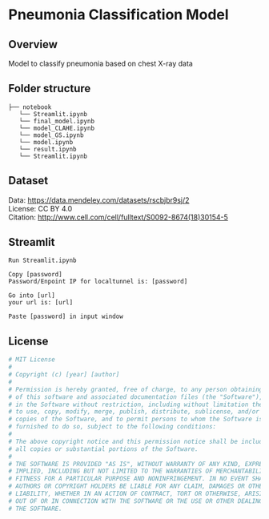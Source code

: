 # Pneumonia Classification Model

## Overview

Model to classify pneumonia based on chest X-ray data

## Folder structure

```
├── notebook
   └── Streamlit.ipynb
   └── final_model.ipynb
   └── model_CLAHE.ipynb
   └── model_GS.ipynb
   └── model.ipynb
   └── result.ipynb
   └── Streamlit.ipynb
```

## Dataset

Data: https://data.mendeley.com/datasets/rscbjbr9sj/2  
License: CC BY 4.0  
Citation: http://www.cell.com/cell/fulltext/S0092-8674(18)30154-5

## Streamlit

```
Run Streamlit.ipynb

Copy [password]
Password/Enpoint IP for localtunnel is: [password]

Go into [url]
your url is: [url]

Paste [password] in input window
```

## License

```python
# MIT License
#
# Copyright (c) [year] [author]
#
# Permission is hereby granted, free of charge, to any person obtaining a copy
# of this software and associated documentation files (the "Software"), to deal
# in the Software without restriction, including without limitation the rights
# to use, copy, modify, merge, publish, distribute, sublicense, and/or sell
# copies of the Software, and to permit persons to whom the Software is
# furnished to do so, subject to the following conditions:
#
# The above copyright notice and this permission notice shall be included in
# all copies or substantial portions of the Software.
#
# THE SOFTWARE IS PROVIDED "AS IS", WITHOUT WARRANTY OF ANY KIND, EXPRESS OR
# IMPLIED, INCLUDING BUT NOT LIMITED TO THE WARRANTIES OF MERCHANTABILITY,
# FITNESS FOR A PARTICULAR PURPOSE AND NONINFRINGEMENT. IN NO EVENT SHALL THE
# AUTHORS OR COPYRIGHT HOLDERS BE LIABLE FOR ANY CLAIM, DAMAGES OR OTHER
# LIABILITY, WHETHER IN AN ACTION OF CONTRACT, TORT OR OTHERWISE, ARISING FROM,
# OUT OF OR IN CONNECTION WITH THE SOFTWARE OR THE USE OR OTHER DEALINGS IN
# THE SOFTWARE.
```

